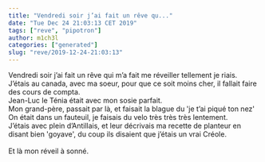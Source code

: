 ```yaml
---
title: "Vendredi soir j’ai fait un rêve qu..."
date: "Tue Dec 24 21:03:13 CET 2019"
tags: ["reve", "pipotron"]
author: m1ch3l
categories: ["generated"]
slug: "reve/2019-12-24-21:03:13"
---
```


Vendredi soir j’ai fait un rêve qui m’a fait me réveiller tellement je riais.<br>
J’étais au canada, avec ma soeur, pour que ce soit moins cher, il fallait faire des cours de compta.<br>
Jean-Luc le Ténia était avec mon sosie parfait.<br>
Mon grand-père, passait par là, et faisait la blague du 'je t’ai piqué ton nez'<br>
On était dans un fauteuil, je faisais du velo très très très lentement.<br>
J’étais avec plein d’Antillais, et leur décrivais ma recette de planteur en disant bien 'goyave', du coup ils disaient que j’étais un vrai Créole.<br>
<br>
Et là mon réveil à sonné.<br>
<br>
